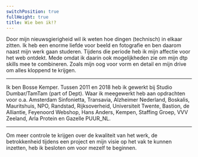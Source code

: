 ```yaml
---
switchPosition: true
fullHeight: true
title: Wie ben ik!?
---
```


Door mijn nieuwsgierigheid wil ik weten hoe dingen (technisch) in elkaar zitten. Ik heb een enorme liefde voor beeld en fotografie en ben daarom naast mijn werk gaan studeren. Tijdens die periode heb ik mijn affectie voor het web ontdekt. Mede omdat ik daarin ook mogelijkheden zie om mijn dtp skills mee te combineren. Zoals mijn oog voor vorm en detail en mijn drive om alles kloppend te krijgen.

---

Ik ben Bosse Kemper. Tussen 2011 en 2018 heb ik gewerkt bij Studio Dumbar/TamTam (part of Dept). Waar ik meegewerkt heb aan opdrachten voor o.a. Amsterdam Sinfonietta, Transavia, Alzheimer Nederland, Boskalis, Mauritshuis, NPO, Randstad, Rijksoverheid, Universiteit Twente, Bastion, de Alliantie, Feyenoord Webshop, Hans Anders, Kempen, Staffing Groep, VVV Zeeland, Arla Protein en Gazelle PUUR_NL.

---

Om meer controle te krijgen over de kwaliteit van het werk, de betrokkenheid tijdens een project en mijn visie op het vak te kunnen inzetten, heb ik besloten om voor mezelf te beginnen.
